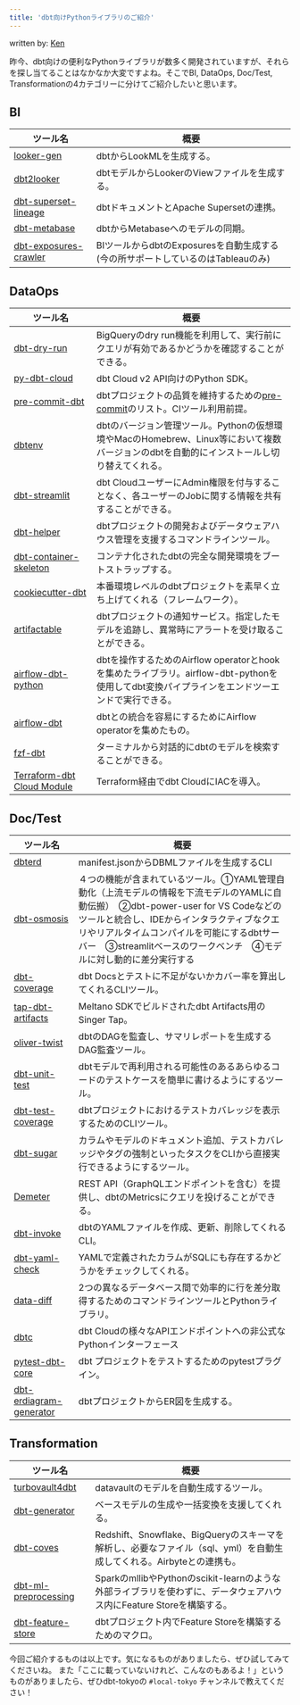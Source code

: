 ```yaml
---
title: 'dbt向けPythonライブラリのご紹介'
---
```

written by: [Ken](https://twitter.com/diggy__k)

昨今、dbt向けの便利なPythonライブラリが数多く開発されていますが、それらを探し当てることはなかなか大変ですよね。そこでBI, DataOps, Doc/Test, Transformationの4カテゴリーに分けてご紹介したいと思います。

## BI
| ツール名 | 概要 |
| --- | --- |
| [looker-gen](https://github.com/aaronbannin/looker-gen) | dbtからLookMLを生成する。 |
| [dbt2looker](https://github.com/lightdash/dbt2looker) | dbtモデルからLookerのViewファイルを生成する。 |
| [dbt-superset-lineage](https://github.com/slidoapp/dbt-superset-lineage) | dbtドキュメントとApache Supersetの連携。 |
| [dbt-metabase](https://github.com/gouline/dbt-metabase) | dbtからMetabaseへのモデルの同期。 |
| [dbt-exposures-crawler](https://github.com/voi-oss/dbt-exposures-crawler) | BIツールからdbtのExposuresを自動生成する(今の所サポートしているのはTableauのみ) |
## DataOps
| ツール名 | 概要 |
| --- | --- |
| [dbt-dry-run](https://github.com/autotraderuk/dbt-dry-run) | BigQueryのdry run機能を利用して、実行前にクエリが有効であるかどうかを確認することができる。 |
| [py-dbt-cloud](https://github.com/dwallace0723/py-dbt-cloud) | dbt Cloud v2 API向けのPython SDK。 |
| [pre-commit-dbt](https://github.com/offbi/pre-commit-dbt) | dbtプロジェクトの品質を維持するための[pre-commit](https://pre-commit.com/)のリスト。CIツール利用前提。 |
| [dbtenv](https://github.com/brooklyn-data/dbtenv) | dbtのバージョン管理ツール。Pythonの仮想環境やMacのHomebrew、Linux等において複数バージョンのdbtを自動的にインストールし切り替えてくれる。 |
| [dbt-streamlit](https://github.com/Cazoo-uk/dbt-streamlit) | dbt CloudユーザーにAdmin権限を付与することなく、各ユーザーのJobに関する情報を共有することができる。 |
| [dbt-helper](https://github.com/mikekaminsky/dbt-helper) | dbtプロジェクトの開発およびデータウェアハウス管理を支援するコマンドラインツール。 |
| [dbt-container-skeleton](https://github.com/gnilrets/dbt-container-skeleton) | コンテナ化されたdbtの完全な開発環境をブートストラップする。 |
| [cookiecutter-dbt](https://github.com/datacoves/cookiecutter-dbt) | 本番環境レベルのdbtプロジェクトを素早く立ち上げてくれる（フレームワーク）。 |
| [artifactable](https://github.com/artifactable/cli) | dbtプロジェクトの通知サービス。指定したモデルを追跡し、異常時にアラートを受け取ることができる。 |
| [airflow-dbt-python](https://github.com/tomasfarias/airflow-dbt-python) | dbtを操作するためのAirflow operatorとhookを集めたライブラリ。airflow-dbt-pythonを使用してdbt変換パイプラインをエンドツーエンドで実行できる。 |
| [airflow-dbt](https://github.com/gocardless/airflow-dbt) | dbtとの統合を容易にするためにAirflow operatorを集めたもの。 |
| [fzf-dbt](https://github.com/Infused-Insight/fzf-dbt) | ターミナルから対話的にdbtのモデルを検索することができる。 |
| [Terraform-dbt Cloud Module](https://github.com/GtheSheep/terraform-provider-dbt-cloud) | Terraform経由でdbt CloudにIACを導入。 |
## Doc/Test
| ツール名 | 概要 |
| --- | --- |
| [dbterd](https://github.com/datnguye/dbterd) | manifest.jsonからDBMLファイルを生成するCLI |
| [dbt-osmosis](https://github.com/z3z1ma/dbt-osmosis) | ４つの機能が含まれているツール。①YAML管理自動化（上流モデルの情報を下流モデルのYAMLに自動伝搬）　②dbt-power-user for VS Codeなどのツールと統合し、IDEからインタラクティブなクエリやリアルタイムコンパイルを可能にするdbtサーバー　③streamlitベースのワークベンチ　④モデルに対し動的に差分実行する |
| [dbt-coverage](https://github.com/slidoapp/dbt-coverage) | dbt Docsとテストに不足がないかカバー率を算出してくれるCLIツール。 |
| [tap-dbt-artifacts](https://github.com/prratek/tap-dbt-artifacts) | Meltano SDKでビルドされたdbt Artifacts用のSinger Tap。 |
| [oliver-twist](https://github.com/autotraderuk/oliver-twist) | dbtのDAGを監査し、サマリレポートを生成するDAG監査ツール。 |
| [dbt-unit-test](https://github.com/AgeOfLearning/dbt-unit-test) | dbtモデルで再利用される可能性のあるあらゆるコードのテストケースを簡単に書けるようにするツール。 |
| [dbt-test-coverage](https://github.com/mikaelene/dbt-test-coverage) | dbtプロジェクトにおけるテストカバレッジを表示するためのCLIツール。 |
| [dbt-sugar](https://github.com/bitpicky/dbt-sugar) | カラムやモデルのドキュメント追加、テストカバレッジやタグの強制といったタスクをCLIから直接実行できるようにするツール。 |
| [Demeter](https://github.com/mjirv/demeter) | REST API（GraphQLエンドポイントを含む）を提供し、dbtのMetricsにクエリを投げることができる。 |
| [dbt-invoke](https://github.com/Dashlane/dbt-invoke) | dbtのYAMLファイルを作成、更新、削除してくれるCLI。 |
| [dbt-yaml-check](https://github.com/k-aranke/dbt-yaml-check) | YAMLで定義されたカラムがSQLにも存在するかどうかをチェックしてくれる。 |
| [data-diff](https://github.com/datafold/data-diff) | 2つの異なるデータベース間で効率的に行を差分取得するためのコマンドラインツールとPythonライブラリ。 |
| [dbtc](https://github.com/dpguthrie/dbtc) | dbt Cloudの様々なAPIエンドポイントへの非公式なPythonインターフェース |
| [pytest-dbt-core](https://github.com/godatadriven/pytest-dbt-core) | dbt プロジェクトをテストするためのpytestプラグイン。 |
| [dbt-erdiagram-generator](https://github.com/intellishore/dbt-erdiagram-generator) | dbtプロジェクトからER図を生成する。 |
## Transformation
| ツール名 | 概要 |
| --- | --- |
| [turbovault4dbt](https://github.com/ScalefreeCOM/turbovault4dbt) | datavaultのモデルを自動生成するツール。 |
| [dbt-generator](https://github.com/tuanchris/dbt-generator) | ベースモデルの生成や一括変換を支援してくれる。 |
| [dbt-coves](https://github.com/datacoves/dbt-coves) | Redshift、Snowflake、BigQueryのスキーマを解析し、必要なファイル（sql、yml）を自動生成してくれる。Airbyteとの連携も。 |
| [dbt-ml-preprocessing](https://github.com/omnata-labs/dbt-ml-preprocessing) | SparkのmllibやPythonのscikit-learnのような外部ライブラリを使わずに、データウェアハウス内にFeature Storeを構築する。 |
| [dbt-feature-store](https://github.com/fal-ai/dbt_feature_store) | dbtプロジェクト内でFeature Storeを構築するためのマクロ。 |

今回ご紹介するものは以上です。気になるものがありましたら、ぜひ試してみてくださいね。
また「ここに載っていないけれど、こんなのもあるよ！」というものがありましたら、ぜひdbt-tokyoの `#local-tokyo` チャンネルで教えてください！
